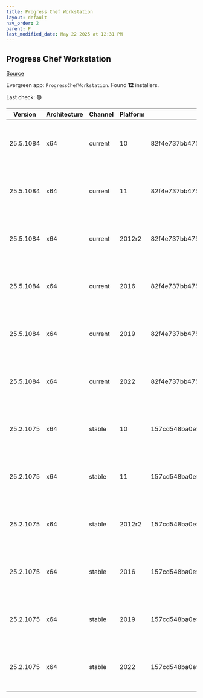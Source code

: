 ```yaml
---
title: Progress Chef Workstation
layout: default
nav_order: 2
parent: P
last_modified_date: May 22 2025 at 12:31 PM
---
```


## Progress Chef Workstation

[Source](https://www.chef.io/products/chef-workstation)

Evergreen app: `ProgressChefWorkstation`. Found **12** installers.

Last check: 🟢

| Version   | Architecture | Channel | Platform | Sha256                                                           | URI                                                                                                                                                                                                                                            |
| --------- | ------------ | ------- | -------- | ---------------------------------------------------------------- | ---------------------------------------------------------------------------------------------------------------------------------------------------------------------------------------------------------------------------------------------- |
| 25.5.1084 | x64          | current | 10       | 82f4e737bb475b190ff8dcbce1191fbe228991f65b481275550a97ca32056dc9 | [https://packages.chef.io/files/current/chef-workstation/25.5.1084/windows/8/chef-workstation-25.5.1084-1-x64.msi](https://packages.chef.io/files/current/chef-workstation/25.5.1084/windows/8/chef-workstation-25.5.1084-1-x64.msi)           |
| 25.5.1084 | x64          | current | 11       | 82f4e737bb475b190ff8dcbce1191fbe228991f65b481275550a97ca32056dc9 | [https://packages.chef.io/files/current/chef-workstation/25.5.1084/windows/8/chef-workstation-25.5.1084-1-x64.msi](https://packages.chef.io/files/current/chef-workstation/25.5.1084/windows/8/chef-workstation-25.5.1084-1-x64.msi)           |
| 25.5.1084 | x64          | current | 2012r2   | 82f4e737bb475b190ff8dcbce1191fbe228991f65b481275550a97ca32056dc9 | [https://packages.chef.io/files/current/chef-workstation/25.5.1084/windows/2012r2/chef-workstation-25.5.1084-1-x64.msi](https://packages.chef.io/files/current/chef-workstation/25.5.1084/windows/2012r2/chef-workstation-25.5.1084-1-x64.msi) |
| 25.5.1084 | x64          | current | 2016     | 82f4e737bb475b190ff8dcbce1191fbe228991f65b481275550a97ca32056dc9 | [https://packages.chef.io/files/current/chef-workstation/25.5.1084/windows/8/chef-workstation-25.5.1084-1-x64.msi](https://packages.chef.io/files/current/chef-workstation/25.5.1084/windows/8/chef-workstation-25.5.1084-1-x64.msi)           |
| 25.5.1084 | x64          | current | 2019     | 82f4e737bb475b190ff8dcbce1191fbe228991f65b481275550a97ca32056dc9 | [https://packages.chef.io/files/current/chef-workstation/25.5.1084/windows/8/chef-workstation-25.5.1084-1-x64.msi](https://packages.chef.io/files/current/chef-workstation/25.5.1084/windows/8/chef-workstation-25.5.1084-1-x64.msi)           |
| 25.5.1084 | x64          | current | 2022     | 82f4e737bb475b190ff8dcbce1191fbe228991f65b481275550a97ca32056dc9 | [https://packages.chef.io/files/current/chef-workstation/25.5.1084/windows/8/chef-workstation-25.5.1084-1-x64.msi](https://packages.chef.io/files/current/chef-workstation/25.5.1084/windows/8/chef-workstation-25.5.1084-1-x64.msi)           |
| 25.2.1075 | x64          | stable  | 10       | 157cd548ba0e92472eac92761ecc94a3b31753bcd5be82e6d732ef5d57a5910d | [https://packages.chef.io/files/stable/chef-workstation/25.2.1075/windows/8/chef-workstation-25.2.1075-1-x64.msi](https://packages.chef.io/files/stable/chef-workstation/25.2.1075/windows/8/chef-workstation-25.2.1075-1-x64.msi)             |
| 25.2.1075 | x64          | stable  | 11       | 157cd548ba0e92472eac92761ecc94a3b31753bcd5be82e6d732ef5d57a5910d | [https://packages.chef.io/files/stable/chef-workstation/25.2.1075/windows/11/chef-workstation-25.2.1075-1-x64.msi](https://packages.chef.io/files/stable/chef-workstation/25.2.1075/windows/11/chef-workstation-25.2.1075-1-x64.msi)           |
| 25.2.1075 | x64          | stable  | 2012r2   | 157cd548ba0e92472eac92761ecc94a3b31753bcd5be82e6d732ef5d57a5910d | [https://packages.chef.io/files/stable/chef-workstation/25.2.1075/windows/11/chef-workstation-25.2.1075-1-x64.msi](https://packages.chef.io/files/stable/chef-workstation/25.2.1075/windows/11/chef-workstation-25.2.1075-1-x64.msi)           |
| 25.2.1075 | x64          | stable  | 2016     | 157cd548ba0e92472eac92761ecc94a3b31753bcd5be82e6d732ef5d57a5910d | [https://packages.chef.io/files/stable/chef-workstation/25.2.1075/windows/11/chef-workstation-25.2.1075-1-x64.msi](https://packages.chef.io/files/stable/chef-workstation/25.2.1075/windows/11/chef-workstation-25.2.1075-1-x64.msi)           |
| 25.2.1075 | x64          | stable  | 2019     | 157cd548ba0e92472eac92761ecc94a3b31753bcd5be82e6d732ef5d57a5910d | [https://packages.chef.io/files/stable/chef-workstation/25.2.1075/windows/11/chef-workstation-25.2.1075-1-x64.msi](https://packages.chef.io/files/stable/chef-workstation/25.2.1075/windows/11/chef-workstation-25.2.1075-1-x64.msi)           |
| 25.2.1075 | x64          | stable  | 2022     | 157cd548ba0e92472eac92761ecc94a3b31753bcd5be82e6d732ef5d57a5910d | [https://packages.chef.io/files/stable/chef-workstation/25.2.1075/windows/2022/chef-workstation-25.2.1075-1-x64.msi](https://packages.chef.io/files/stable/chef-workstation/25.2.1075/windows/2022/chef-workstation-25.2.1075-1-x64.msi)       |
